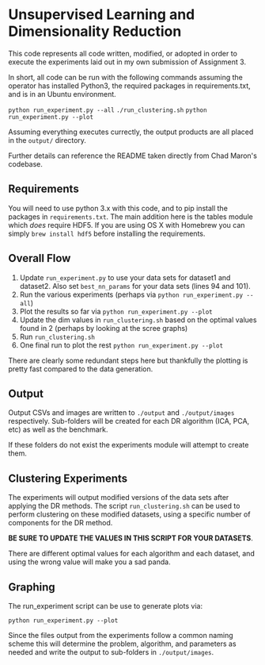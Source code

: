 # Unsupervised Learning and Dimensionality Reduction

This code represents all code written, modified, or adopted in order to execute the experiments laid out in my own submission of Assignment 3.

In short, all code can be run with the following commands assuming the operator has installed Python3, the required packages in requirements.txt, and is in an Ubuntu environment.

`python run_experiment.py --all`
`./run_clustering.sh`
`python run_experiment.py --plot`

Assuming everything executes currectly, the output products are all placed in the `output/` directory. 


Further details can reference the README taken directly from Chad Maron's codebase.

## Requirements
You will need to use python 3.x with this code, and to pip install the packages in `requirements.txt`. The main addition here is the tables module which _does_ require HDF5. If you are using OS X with Homebrew you can simply `brew install hdf5` before installing the requirements. 

## Overall Flow
1. Update `run_experiment.py` to use your data sets for dataset1 and dataset2. Also set `best_nn_params` for your data sets (lines 94 and 101).
2. Run the various experiments (perhaps via `python run_experiment.py --all`)
3. Plot the results so far via `python run_experiment.py --plot`
4. Update the dim values in `run_clustering.sh` based on the optimal values found in 2 (perhaps by looking at the scree graphs)
5. Run `run_clustering.sh`
6. One final run to plot the rest `python run_experiment.py --plot`

There are clearly some redundant steps here but thankfully the plotting is pretty fast compared to the data generation.

## Output
Output CSVs and images are written to `./output` and `./output/images` respectively. Sub-folders will be created for each DR algorithm (ICA, PCA, etc) as well as the benchmark.

If these folders do not exist the experiments module will attempt to create them.

## Clustering Experiments

The experiments will output modified versions of the data sets after applying the DR methods. The script `run_clustering.sh` can be used to perform clustering on these modified datasets, using a specific number of components for the DR method.

**BE SURE TO UPDATE THE VALUES IN THIS SCRIPT FOR YOUR DATASETS**. 

There are different optimal values for each algorithm and each dataset, and using the wrong value will make you a sad panda.

## Graphing

The run_experiment script can be use to generate plots via:

```
python run_experiment.py --plot
```

Since the files output from the experiments follow a common naming scheme this will determine the problem, algorithm,
and parameters as needed and write the output to sub-folders in `./output/images`.

